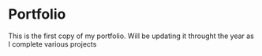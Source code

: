 # Portfolio

This is the first copy of my portfolio. Will be updating it throught the year as I complete various projects